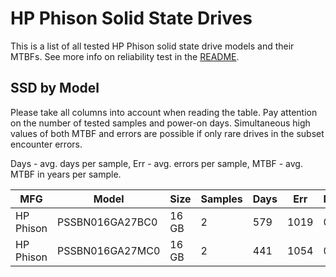 HP Phison Solid State Drives
============================

This is a list of all tested HP Phison solid state drive models and their MTBFs. See
more info on reliability test in the [README](https://github.com/bsdhw/SMART).

SSD by Model
------------

Please take all columns into account when reading the table. Pay attention on the
number of tested samples and power-on days. Simultaneous high values of both MTBF
and errors are possible if only rare drives in the subset encounter errors.

Days - avg. days per sample,
Err  - avg. errors per sample,
MTBF - avg. MTBF in years per sample.

| MFG       | Model              | Size   | Samples | Days  | Err   | MTBF |
|-----------|--------------------|--------|---------|-------|-------|------|
| HP Phison | PSSBN016GA27BC0    | 16 GB  | 2       | 579   | 1019  | 0.00   |
| HP Phison | PSSBN016GA27MC0    | 16 GB  | 2       | 441   | 1054  | 0.00   |
